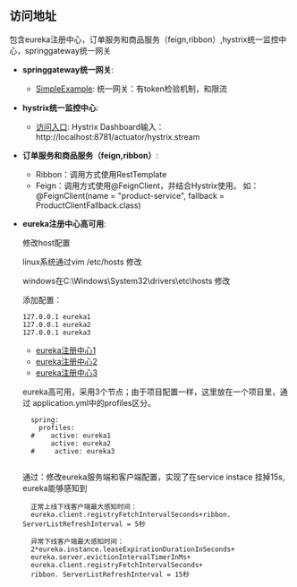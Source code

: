## 访问地址
包含eureka注册中心，订单服务和商品服务（feign,ribbon）,hystrix统一监控中心，springgateway统一网关 
- __springgateway统一网关__:

  - [SimpleExample](  http://localhost:9000/apigateway/order/api/v1/order/save?product_id=5&user_id=5&token=123
):
  统一网关：有token检验机制，和限流


- __hystrix统一监控中心__:
  - [访问入口](http://localhost:8781/hystrix): 
    Hystrix Dashboard输入： http://localhost:8781/actuator/hystrix.stream 
    
- __订单服务和商品服务（feign,ribbon）__:
  - Ribbon：调用方式使用RestTemplate
  - Feign：调用方式使用@FeignClient，并结合Hystrix使用。
  如：@FeignClient(name = "product-service", fallback = ProductClientFallback.class)

- __eureka注册中心高可用__:

   修改host配置
 
    linux系统通过vim /etc/hosts 修改
    
    windows在C:\Windows\System32\drivers\etc\hosts 修改
    
    添加配置：
    
    ```
    127.0.0.1 eureka1
    127.0.0.1 eureka2
    127.0.0.1 eureka3
    ```
  - [eureka注册中心1](http://localhost:8761/)
  - [eureka注册中心2](http://localhost:8762/)
  - [eureka注册中心3](http://localhost:8763/)
  
  eureka高可用，采用3个节点；由于项目配置一样，这里放在一个项目里，通过 application.yml中的profiles区分。
  ```
    spring:
      profiles:
    #    active: eureka1
         active: eureka2
    #     active: eureka3
    
  ```
  
  
  通过：修改eureka服务端和客户端配置，实现了在service instace 挂掉15s, eureka能够感知到

  ```
    正常上线下线客户端最大感知时间：
    eureka.client.registryFetchIntervalSeconds+ribbon. ServerListRefreshInterval = 5秒
    
    异常下线客户端最大感知时间：
    2*eureka.instance.leaseExpirationDurationInSeconds+
    eureka.server.evictionIntervalTimerInMs+
    eureka.client.registryFetchIntervalSeconds+
    ribbon. ServerListRefreshInterval = 15秒
 ```


